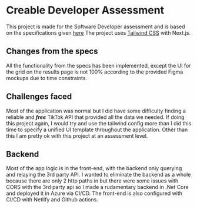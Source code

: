 # Creable Developer Assessment

This project is made for the Software Developer assessment and is based on the specifications given [here](https://creableio.notion.site/Coding-Challenge-Full-Stack-a3fffea292674299b24db85e496e6c4c) The project uses [Tailwind CSS](https://tailwindcss.com/) with Next.js.

## Changes from the specs

All the functionality from the specs has been implemented, except the UI for the grid on the results page is not 100% according to the provided Figma mockups due to time constraints.

## Challenges faced

Most of the application was normal but I did have some difficulty finding a reliable and **_free_** TikTok API that provided all the data we needed.
If doing this project again, I would try and use the tailwind config more than I did this time to specify a unified UI template throughout the application. Other than this I am pretty ok with this project at an assessment level.

## Backend

Most of the app logic is in the front-end, with the backend only querying and relaying the 3rd party API. I wanted to eliminate the backend as a whole because there are only 2 http paths in but there were some issues with CORS with the 3rd party api so I made a rudamentary backend in .Net Core and deployed it in Azure via CI/CD. The front-end is also configured with CI/CD with Netlify and Github actions.
